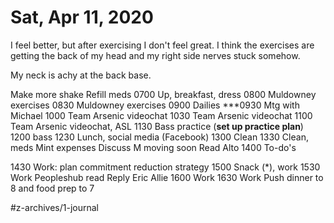 # Sat, Apr 11, 2020
I feel better, but after exercising I don't feel great. I think the exercises are getting the back of my head and my right side nerves stuck somehow. 

My neck is achy at the back base. 


Make more shake
Refill meds
0700 Up, breakfast, dress
0800 Muldowney exercises
0830 Muldowney exercises
0900 Dailies
***0930 Mtg with Michael
1000 Team Arsenic videochat
1030 Team Arsenic videochat
1100 Team Arsenic videochat, ASL
1130 Bass practice (**set up practice plan**)
1200 bass
1230 Lunch, social media (Facebook)
1300 Clean
1330 Clean, meds
Mint expenses
Discuss M moving soon
Read Alto
1400 To-do's

1430 Work: plan commitment reduction strategy
1500 Snack (*), work
1530 Work
Peopleshub read
Reply Eric Allie
1600 Work
1630 Work
Push dinner to 8 and food prep to 7

#z-archives/1-journal